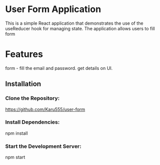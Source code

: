 # User Form Application

This is a simple React application that demonstrates the use of the useReducer hook for managing state. The application allows users to fill form

# Features 

form - fill the email and password. get details on UI.
## Installation

### Clone the Repository:

https://github.com/Karu555/user-form


### Install Dependencies:

npm install

### Start the Development Server:

npm start
